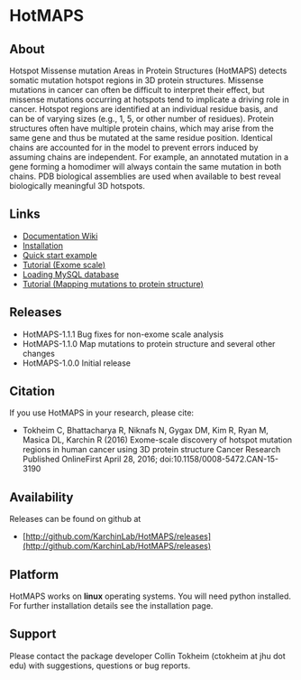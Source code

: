 # HotMAPS

## About

Hotspot Missense mutation Areas in Protein Structures (HotMAPS) detects somatic mutation hotspot regions in 3D protein structures. Missense mutations in cancer can often be difficult to interpret their effect, but missense mutations occurring at hotspots tend to implicate a driving role in cancer. Hotspot regions are identified at an individual residue basis, and can be of varying sizes (e.g., 1, 5, or other number of residues). Protein structures often have multiple protein chains, which may arise from the same gene and thus be mutated at the same residue position. Identical chains are accounted for in the model to prevent errors induced by assuming chains are independent. For example, an annotated mutation in a gene forming a homodimer will always contain the same mutation in both chains. PDB biological assemblies are used when available to best reveal biologically meaningful 3D hotspots.

## Links

* [Documentation Wiki](http://github.com/KarchinLab/HotMAPS/wiki/Home)
* [Installation](http://github.com/KarchinLab/HotMAPS/wiki/Installation)
* <a href="http://github.com/KarchinLab/HotMAPS/wiki/Quick-start">Quick start example</a>
* <a href="http://github.com/KarchinLab/HotMAPS/wiki/Tutorial-(Exome-scale)">Tutorial (Exome scale)</a>
* <a href="http://github.com/KarchinLab/HotMAPS/wiki/MySQL-database">Loading MySQL database</a>
* <a href="http://github.com/KarchinLab/HotMAPS/wiki/Tutorial-(Mapping-mutations)">Tutorial (Mapping mutations to protein structure)</a>

## Releases

* HotMAPS-1.1.1 Bug fixes for non-exome scale analysis
* HotMAPS-1.1.0 Map mutations to protein structure and several other changes
* HotMAPS-1.0.0 Initial release

## Citation

If you use HotMAPS in your research, please cite:

* Tokheim C, Bhattacharya R, Niknafs N, Gygax DM, Kim R, Ryan M, Masica DL, Karchin R (2016) Exome-scale discovery of hotspot mutation regions in human cancer using 3D protein structure Cancer Research Published OnlineFirst April 28, 2016; doi:10.1158/0008-5472.CAN-15-3190

## Availability

Releases can be found on github at

* [http://github.com/KarchinLab/HotMAPS/releases](http://github.com/KarchinLab/HotMAPS/releases)

## Platform

HotMAPS works on **linux** operating systems. You will need python installed. For further installation details see the installation page.

## Support

Please contact the package developer Collin Tokheim (ctokheim at jhu dot edu) with suggestions, questions or bug reports.
